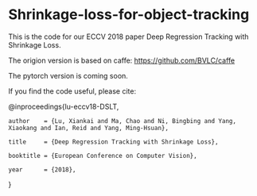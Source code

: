 # Shrinkage-loss-for-object-tracking
This is the code for our ECCV 2018 paper Deep Regression Tracking with Shrinkage Loss.

The origion version is based on caffe: https://github.com/BVLC/caffe

The pytorch version is coming soon.

If you find the code useful, please cite:

@inproceedings{lu-eccv18-DSLT,

    author    = {Lu, Xiankai and Ma, Chao and Ni, Bingbing and Yang, Xiaokang and Ian, Reid and Yang, Ming-Hsuan},
    
    title     = {Deep Regression Tracking with Shrinkage Loss}, 
    
    booktitle = {European Conference on Computer Vision},  
    
    year      = {2018},
}
